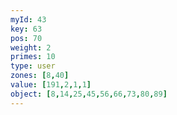 ```yaml
---
myId: 43
key: 63
pos: 70
weight: 2
primes: 10
type: user
zones: [8,40]
value: [191,2,1,1]
object: [8,14,25,45,56,66,73,80,89]
---
```

